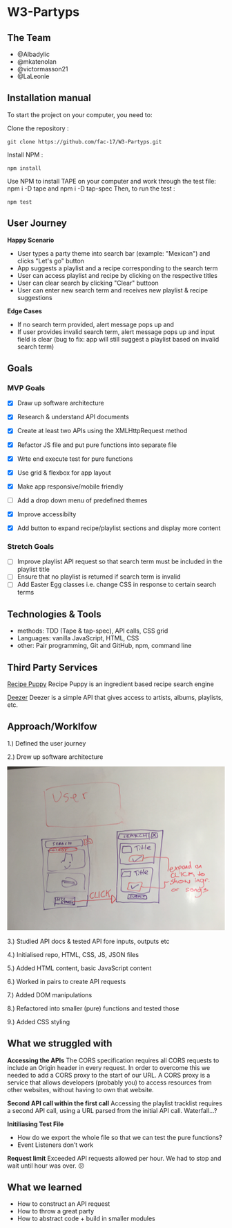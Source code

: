 # W3-Partyps

## The Team 
- @Albadylic 
- @mkatenolan
- @victormasson21 
- @LaLeonie

## Installation manual 
To start the project on your computer, you need to:

Clone the repository :
```
git clone https://github.com/fac-17/W3-Partyps.git
```
Install NPM :
```
npm install
```

Use NPM to install TAPE on your computer and work through the test file: npm i -D tape and npm i -D tap-spec
Then, to run the test :
```
npm test
```

## User Journey 
**Happy Scenario** 
- User types a party theme into search bar (example: "Mexican") and clicks "Let's go" button 
- App suggests a playlist and a recipe corresponding to the search term 
- User can access playlist and recipe by clicking on the respective titles
- User can clear search by clicking "Clear" buttoon 
- User can enter new search term and receives new playlist & recipe suggestions

**Edge Cases** 
- If no search term provided, alert message pops up and
- If user provides invalid search term, alert message pops up and input field is clear 
(bug to fix: app will still suggest a playlist based on invalid search term) 


## Goals
### MVP Goals
- [x] Draw up software architecture
- [x] Research & understand API documents
- [x] Create at least two APIs using the XMLHttpRequest method
- [x] Refactor JS file and put pure functions into separate file 
- [x] Wrte end execute test for pure functions 
- [x] Use grid & flexbox for app layout 
- [x] Make app responsive/mobile friendly
- [ ] Add a drop down menu of predefined themes
- [x] Improve accessibilty 
- [x] Add button to expand recipe/playlist sections and display more content 


### Stretch Goals
- [ ] Improve playlist API request so that search term must be included in the playlist title 
- [ ] Ensure that no playlist is returned if search term is invalid
- [ ] Add Easter Egg classes i.e. change CSS in response to certain search terms 

## Technologies & Tools 
- methods: TDD (Tape & tap-spec), API calls, CSS grid
- Languages: vanilla JavaScript, HTML, CSS
- other: Pair programming, Git and GitHub, npm, command line

## Third Party Services 
[Recipe Puppy](http://www.recipepuppy.com/) 
Recipe Puppy is an ingredient based recipe search engine

[Deezer](https://developers.deezer.com/login?redirect=/api/explorer) 
Deezer is a simple API that gives access to artists, albums, playlists, etc.

## Approach/Worklfow 
1.) Defined the user journey


2.) Drew up software architecture 


![Picture of software architecture](https://raw.githubusercontent.com/fac-17/W3-Partyps/master/Images/IMG_0250.JPG)

3.) Studied API docs & tested API fore inputs, outputs etc

4.) Initialised repo, HTML, CSS, JS, JSON files 

5.) Added HTML content, basic JavaScript content

6.) Worked in pairs to create API requests

7.) Added DOM manipulations

8.) Refactored into smaller (pure) functions and tested those  

9.) Added CSS styling 


## What we struggled with
**Accessing the APIs** 
The CORS specification requires all CORS requests to include an Origin header in every request.  In order to overcome this we needed to add a CORS proxy to the start of our URL. A CORS proxy is a service that allows developers (probably you) to access resources from other websites, without having to own that website.

**Second API call within the first call**
Accessing the playlist tracklist requires a second API call, using a URL parsed from the initial API call. Waterfall…?

**Initiliasing Test File**
- How do we export the whole file so that we can test the pure functions?
- Event Listeners don’t work

**Request limit** 
Exceeded API requests allowed per hour. We had to stop and wait until hour was over. :confused:

## What we learned

- How to construct an API request 
- How to throw a great party 
- How to abstract code + build in smaller modules


